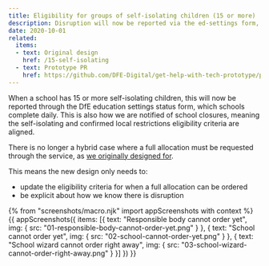 ```yaml
---
title: Eligibility for groups of self-isolating children (15 or more)
description: Disruption will now be reported via the ed-settings form, rather than requesting through the service
date: 2020-10-01
related:
  items:
  - text: Original design
    href: /15-self-isolating
  - text: Prototype PR
    href: https://github.com/DFE-Digital/get-help-with-tech-prototype/pull/20
---
```


When a school has 15 or more self-isolating children, this will now be reported through the DfE education settings status form, which schools complete daily. This is also how we are notified of school closures, meaning the self-isolating and confirmed local restrictions eligibility criteria are aligned.

There is no longer a hybrid case where a full allocation must be requested through the service, as [we originally designed for](/15-self-isolating).

This means the new design only needs to:
- update the eligibility criteria for when a full allocation can be ordered
- be explicit about how we know there is disruption

{% from "screenshots/macro.njk" import appScreenshots with context %}
{{ appScreenshots({
  items: [{
      text: "Responsible body cannot order yet",
      img: { src: "01-responsible-body-cannot-order-yet.png" }
    }, {
      text: "School cannot order yet",
      img: { src: "02-school-cannot-order-yet.png" }
    }, {
      text: "School wizard cannot order right away",
      img: { src: "03-school-wizard-cannot-order-right-away.png" }
    }]
}) }}
